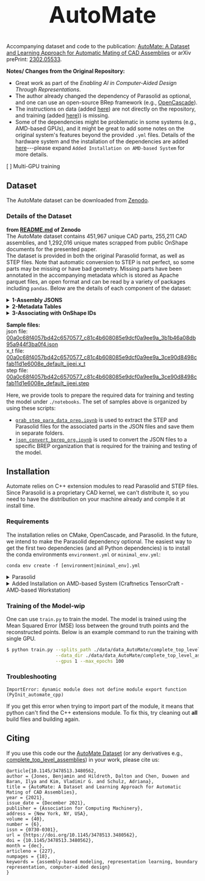 <div align="center" style="font-size: 22pt;"> 
<h1 style="text-align: center;">AutoMate</h1>
</div>

Accompanying dataset and code to the publication: [AutoMate: A Dataset and Learning Approach for Automatic Mating of CAD Assemblies](https://dl.acm.org/doi/10.1145/3478513.3480562) or arXiv prePrint: [2302.05533](https://arxiv.org/abs/2105.12238).

__Notes/ Changes from the Original Repository:__
- Great work as part of the _Enabling AI in Computer-Aided Design Through Representations_.
- The author already changed the dependency of Parasolid as optional, and one can use an open-source BRep framework (e.g., [OpenCascade](https://github.com/Open-Cascade-SAS/OCCT)).
- The instructions on data (added [here](#details-of-the-dataset)) are not directly on the repository, and training (added [here](#training-of-the-model-wip))) is missing. 
- Some of the dependencies might be problematic in some systems (e.g., AMD-based GPUs), and it might be great to add some notes on the original system's features beyond the provided `.yml` files. Details of the hardware system and the installation of the dependencies are added [here](#requirements)---please expand `Added Installation on AMD-based System` for more details.

[ ] Multi-GPU training

## Dataset
The AutoMate dataset can be downloaded from [Zenodo](https://zenodo.org/record/7776208#.ZDcYinbMIQ8).

### Details of the Dataset
__from [README.md](https://zenodo.org/records/7776208/files/README.md?download=1) of Zenodo__  
The AutoMate dataset contains 451,967 unique CAD parts, 255,211 CAD assemblies, and 1,292,016 unique mates scrapped from public OnShape documents for the presented paper.  
The dataset is provided in both the original Parasolid format, as well as STEP files. Note that automatic conversion to STEP is not perfect, so some parts may be missing or have bad geometry. Missing parts have been annotated in the accompanying metadata which is stored as Apache parquet files, an open format and can be read by a variety of packages including `pandas`. Below are the details of each component of the dataset:  
<details>
    <summary><strong>1-Assembly JSONS</strong></summary>
    Assembly information is stored as JSON files with the following schema:
    <pre>
    {
        'assemblyId': str, // name of assembly in assemblies.zip; read as 'assemblies/{assemblyId}.json'
        'has_all_parasolid': bool, // if all parts in the assembly are in parasolid.zip
        'has_all_step':bool, // if all parts in the assembly are in step.zip
        parts:[
            {
                'id': string, // name of part in corresponding zip file; read as either 'step/{id}.step' or 'parasolid/{id}.x_t'
                'has_parasolid': bool, // if the part is present is parasolid.zip
                'has_step': bool, // if the part is present is step.zip 
            }, ...
        ],
        'occurrences': [
            {
                'part': int, // index into parts list
                'id': string, // unique id within assembly
                'transform': list[float], // flattened (row major) 4x4 homogenous transform matrix of part within assembly
                'fixed': bool, // if occurrence is constrained to be unmoving within assembly
                'hidden': bool, // if occurrence was hidden (invisible) in assembly
                'has_parasolid': bool, // if referenced part is in parasolid.zip
                'has_step': bool // if referenced part is in step.zip
            }, ...
        ],
        'mates': [
            {
                'name': str, // name of mate -- may not be unique
                'id': str, // unique id of mate within assembly
                'mateType': str, // type of constraint mate represents, see paper for descriptions
                'occurrences': list[int], // indices into occurrence list of constrained occurrences
                'mcfs': list[list[float]], // 2, 4x4 homogeneous frame matrices for mate connecting frames (see paper for description)
                'has_parasolid': bool, // if both referenced parts are in parasolid.zip
                'has_step': bool // if both referenced parts are in step.zip
            }, ...
        ],
        'mateRelations': [
            {
                'name': str, // name of mate relation -- may not be unique
                'relationType': str, // type of mate relation
                'reverseDirection': bool, // if relation is reversed from default direction
                'relationRatio': float, // (optional) relation parameter
                'relationLength': float, // (optional) relation parameter
                'mates': list[int] // indices into mate list of constrained mates
            }, ...
        ],
        'mateGroups': [
            {
                'name': str, // name of group -- may not be unique
                'id': str, // unique id of group in assembly
                'occurrences': list[int], // list of indices into occurrence list of grouped occurrences
                'has_parasolid': bool, // if all referenced parts are in parasolid.zip
                'has_step': bool // if all referenced parts are in in step.zip
            }, ...
        ],
        'subAssemblies': [
            {
                'id': str, // unique of subassembly relative to assembly
                'assemblyId': str // 
            }, ...
        ]

    }
    </pre>
</details>

<details>
<summary><strong>2-Metadata Tables</strong></summary>
Three parquet files contain metadata about parts, assemblies, and mates. All distances (and derived units) are
measured in meters. Masses are derived from assuming a unitless density of 1.  

`assemblies.parquet` has the following columns:
 - `assemblyId`: unique assembly id, used to find file in zip 'assemblies/{assemblyId}.zip' and in subAssembly lists
 - `n_subassemblies`: number of unique subassemblies (excluding the root) flattened into this assembly. Does not count multiple instances of the same subassembly.
 - `n_parts`: Number of unique parts in the assembly
 - `n_parasolid`: Number of parts for which we have parasolid geometry
 - `n_parasolid_errors`: Number of parts for which parasolid geometry has some error (see `parts.parquet` for error details)
 - `n_step`: Number of parts for which we have step geometry
 - `n_occurrences`: Number of part occurrences in the assembly
 - `n_mates`: Number of mates in the assembly
 - `n_ps_mates`: Number of mates in the assembly for which we have parasolid geometry for both parts
 - `n_step_mates`: Number of mates in the assembly for which we have step geometry for both parts
 - `n_groups`: Number of mate groups in the assembly
 - `n_relations`: Number of mate relations in the assembly
 - `is_subassembly`: If this assembly is included in any other assembly of the dataset as a subassembly.

`mates.parquet` has the following columns:
- `mateType`: Type of constaint the mate forms 
- `mcfs`: List of flattened 4x4 mating coordinate frame matrices for mate (see paper for details)
- `has_step`: If we have step geometry for both parts in the mate
- `parts`: List of part_ids for the two parts of the mate
- `ps_has_errors`: If either of the parasolid forms of the parts has an error (see `parts.parquet` for error details)

`parts.parquet` has the following columns. Note that summary and error data is computed for the parasolid files and may not be exactly the same for step versions if they exist:
 - `part_id`: unique id of part -- used to locate part in zip files
 - `readable`: if the parasolid file was readable
 - `n_parts`: number of parts in the parasolid file. Should always be 1
 - `n_bodies`: number of topological bodies in the parasolid file, should always be 1
 - `has_corrupt_state`: if the parasolid geometry has any corrupt state
 - `has_invalid_state`: if the parasolid geometry has any invalid state
 - `has_missing_geometry`: if any topological entities in the parasolid file has no associated geometry
 - `error_checking_topology`: if an error occurred reading any of the topological entities
 - `error_finding_bounding_box`: if an error occurred asking parasolid for the part's bounding box
 - `error_finding_na_box`: if an error occrured asking parasolid for the part's non-axis-aligned bounding box
 - `error_computing_mass_properties`: if an error occurred asking parasolid for the part's mass properties
 - `n_faults`: number of faults found by the parasolid kernel when processing the part
 - `n_faces_no_geo`: number of topological faces with missing geometry
 - `n_edges_no_geo`: number of topological edges with missing geometry
 - `n_verts_no_geo`: number of topological vertices with missing geometry
 - `n_topols`: number of topological entities
 - `n_relations`: number of relationships between topological entities
 - `n_regions`: number of topological regions
 - `n_shells`: number of topological shells
 - `n_faces`: number of topological faces
 - `n_edges`: number of topological edges
 - `n_loops`: number of topological loops
 - `n_vertices`: number of topological vertices
 - `n_plane`: number of face topologies with planar geometry
 - `n_cyl`: number of face topologies with cylindrical geometry
 - `n_cone`: number of face topologies with conical geometry
 - `n_sphere`: number of face topologies with spherical geometry
 - `n_torus`: number of face topologies with toroidal geometry
 - `n_bsurf`: number of face topologies with b-spline surface geometry
 - `n_offset`: number of face topologies with offset surface geometry
 - `n_fsurf`: number of face topologies with foreign (imported) surface geometry
 - `n_swept`: number of face topologies with swept surface geometry
 - `n_spun`: number of face topologies with spun surface geometry
 - `n_blendsf`: number of face topologies with blend-surface geometry
 - `n_line`: number of edge topologies with line geometry
 - `n_circle`: number of edge topologies with circular geometry
 - `n_ellipse`: number of edge topologies with elliptical geometry
 - `n_bcurve`: number of edge topologies with b-spline geometry
 - `n_icurve`: number of edge topologies with intersection curve geometry
 - `n_fcurve`: number of edge topologies with foriegn (imported) geometry
 - `n_spcurve`: number of edge topologies with surface parameterized geometry
 - `n_trcurve`: number of edge topologies with trimmed curve geometry
 - `n_cpcurve`: number of edge topologies with cpcurve geometry
 - `bb_0`: axis-aligned bounding box min corner x
 - `bb_1`: axis-aligned bounding box min corner y
 - `bb_2`: axis-aligned bounding box min corner z
 - `bb_3`: axis-aligned bounding box max corner x
 - `bb_4`: axis-aligned bounding box max corner y
 - `bb_5`: axis-aligned bounding box max corner z
 - `nabb_axis_0`: non-axis-aligned bounding box coordinate system z-axis x-coordinate
 - `nabb_axis_1`: non-axis-aligned bounding box coordinate system z-axis y-coordinate
 - `nabb_axis_2`: non-axis-aligned bounding box coordinate system z-axis z-coordinate
 - `nabb_loc_0`: non-axis-aligned bounding box coordinate system center x-coordinate
 - `nabb_loc_1`: non-axis-aligned bounding box coordinate system center y-coordinate
 - `nabb_loc_2`: non-axis-aligned bounding box coordinate system center z-coordinate
 - `nabb_ref_0`: non-axis-aligned bounding box coordinate system x-axis x-coordinate
 - `nabb_ref_1`: non-axis-aligned bounding box coordinate system x-axis y-coordinate
 - `nabb_ref_2`: non-axis-aligned bounding box coordinate system x-axis z-coordinate
 - `nabb_box_0`: non-axis-aligned bounding box min corner x
 - `nabb_box_1`: non-axis-aligned bounding box min corner y
 - `nabb_box_2`: non-axis-aligned bounding box min corner z
 - `nabb_box_3`: non-axis-aligned bounding box max corner x
 - `nabb_box_4`: non-axis-aligned bounding box max corner y
 - `nabb_box_5`: non-axis-aligned bounding box max corner z
 - `mp_amount`: total volume
 - `mp_mass`: total mass
 - `c_of_g_0`: center of gravity x-coordinate
 - `c_of_g_1`: center of gravity y-coordinate
 - `c_of_g_2`: center of gravity z-coordinate
 - `m_of_i_0`: moment of inertia tensor components relative to center of mass (row-major)
 - `m_of_i_1`: moment of inertia tensor components relative to center of mass (row-major)
 - `m_of_i_2`: moment of inertia tensor components relative to center of mass (row-major)
 - `m_of_i_3`: moment of inertia tensor components relative to center of mass (row-major)
 - `m_of_i_4`: moment of inertia tensor components relative to center of mass (row-major)
 - `m_of_i_5`: moment of inertia tensor components relative to center of mass (row-major)
 - `m_of_i_6`: moment of inertia tensor components relative to center of mass (row-major)
 - `m_of_i_7`: moment of inertia tensor components relative to center of mass (row-major)
 - `m_of_i_8`: moment of inertia tensor components relative to center of mass (row-major)
 - `mp_periphery`: total surface area
 - `has_step`: if we have an associated step version
 - `uniqueid`: unique id used for deduplication (file should already be deduplicated)
 - `has_step_rep`: unused (leftover from deduplication)
 - `rep_part_id`: usused (leftover from deduplication)
 - `is_rep`: unused (leftover from deduplication)
 - `has_error`: if any of the error columns are true or non-zero.
</details>

<details>
<summary><strong>3-Associating with OnShape IDs</strong></summary>
All unique identifies are derived from their unique identifiers within Onshape. However, since Onshape query strings are case-sensitive, contain non-path-friendly characters, and are too long for some file systems, we have canonicalized and shortened them. In general, the association is given by

 <pre>
 {documentId}_{documentMicroversion}_{elementId}_{encoded_configuration}_{[encoded_part_id if relevant]}
 </pre>

 associated files are named with this ID plus the relevant file extension (.json, .x_t, or .step).

documentId, documentMicroversion, and elementId are unchanged from their OnShape form except for being lowercase only. The encoded configuration is the first eight characters of the base32 encoded sha256 hash of the full configuration query string from Onshape. Because this is a destructive transform, the .json file `config_encodings.json` is provided to map back to the original, unencoded query strings. Part id is also encoded as a base32 encoding of the original Onshape part_id, but this transform is reversible. The file `file_encodings.py` contains helper functions for converting back-and-forth between Onshape identifiers and the identifiers used in the AutoMate dataset.
</details>

__Sample files:__  
json file: [00a0c68f4057bd42c6570577_c81c4b608085e9dcf0a9ee9a_3b1b46a08db95a944f3ba0f4.json](data/data_AutoMate/complete_top_level_assys_json/00a0c68f4057bd42c6570577_c81c4b608085e9dcf0a9ee9a_3b1b46a08db95a944f3ba0f4.json)  
x_t file: [00a0c68f4057bd42c6570577_c81c4b608085e9dcf0a9ee9a_3ce90d8498cfab11d1e6008e_default_jjeei.x_t](data/data_AutoMate/complete_top_level_assys_parasolid/00a0c68f4057bd42c6570577_c81c4b608085e9dcf0a9ee9a_3ce90d8498cfab11d1e6008e_default_jjeei.x_t)  
step file: [00a0c68f4057bd42c6570577_c81c4b608085e9dcf0a9ee9a_3ce90d8498cfab11d1e6008e_default_jjeei.step](data/data_AutoMate/complete_top_level_assys_step/00a0c68f4057bd42c6570577_c81c4b608085e9dcf0a9ee9a_3ce90d8498cfab11d1e6008e_default_jjeei.step)  

Here, we provide tools to prepare the required data for training and testing the model under `./notebooks`. The set of samples above is organized by using these scripts:
- [`grab_step_para_data_prep.ipynb`](./notebooks/grab_step_para_data_prep.ipynb) is used to extract the STEP and Parasolid files for the associated parts in the JSON files and save them in separate folders.
- [`json_convert_bprep_org.ipynb`](./notebooks/json_convert_bprep_org.ipynb) is used to convert the JSON files to a specific BREP organization that is required for the training and testing of the model.

## Installation
Automate relies on C++ extension modules to read Parasolid and STEP files. Since Parasolid is a proprietary CAD kernel, we can't distribute it, so you need to have the distribution on your machine already and compile it at install time.

### Requirements
The installation relies on CMake, OpenCascade, and Parasolid. In the future, we intend to make the Parasolid dependency optional. The easiest way to get the first two dependencies (and all Python dependencies) is to install the conda environments `environment.yml` or `minimal_env.yml`:

`conda env create -f [environment|minimal_env].yml`

<details>
<summary>Parasolid</summary>

The Parasolid requirement relies on setting the environmental variable `$PARASOLID_BASE` on your system, pointing to the Parasolid install directory for your operating system. For example

``export PARASOLID_BASE=${PATH_TO_PARASOLID_INSTALL}/intel_linux/base``

Replace ``intel_linux`` with the directory appropriate to your OS. The base directory should contain files like `pskernel_archive.lib` and `parasolid_kernel.h`.

Once these requirements are met, you can install via pip:

`pip install git+https://github.com/degravity/automate.git@v1.0.4`
</details>

<details>
<summary>Added Installation on AMD-based System (Craftnetics TensorCraft - AMD-based Workstation)</summary>

1- Compatible docker container from DockerHub is [rocm/pytorch:rocm5.2.3_ubuntu20.04_py3.7_pytorch_1.10.0](https://hub.docker.com/layers/rocm/pytorch/rocm5.2.3_ubuntu20.04_py3.7_pytorch_1.10.0/images/sha256-34313368f1563d92e5fd49837a705df5ad85d6d6ee466330d3bb17b6b78ac100?context=explore) that one can pull via:
```bash
$ docker pull rocm/pytorch:rocm5.2.3_ubuntu20.04_py3.7_pytorch_1.10.0
```
2- Run the container via (the container name will be `automate`):
```bash
$ sudo docker run -it --name automate --cap-add=SYS_PTRACE \
                  --security-opt seccomp=unconfined \
                  --device=/dev/kfd --device=/dev/dri \
                  --group-add $(getent group video | cut -d':' -f 3) \
                  --ipc=host --network=host --dns 8.8.8.8 \
                  -v /path/to/volume:/path/to/volume \
                  -p 0.0.0.0:6005:6005 -e DISPLAY=$DISPLAY \
                  -v /tmp/.X11-unix:/tmp/.X11-unix:ro \
                  rocm/pytorch:rocm5.2.3_ubuntu20.04_py3.7_pytorch_1.10.0
```
3- The docker container above comes with required PyTorch installation (1.10.0) that is compatible with ROCm stack (Please check via `python -c "import torch; print(torch.__version__); print(torch.cuda.is_available())"`).  
Below are the steps to install the remaining dependencies:
```bash
$ source activate base                  # To activate the base environment of the container,
$ conda install mamba -c conda-forge --strict-channel-priority --override-channels -y # To install and use mamba as the package manager
$ pip install pytorch-lightning==1.7.3  # To install pytorch-lightning
$ conda install matplotlib -y
$ conda install -c conda-forge dotmap -y
$ conda install -c conda-forge eigen -y
$ conda install cmake -y
$ conda install -c conda-forge pybind11 -y
$ conda install seaborn -y
$ conda install -c conda-forge occt=7.6 --strict-channel-priority --override-channels -y # occt 7.6 or 7.7 should work 
```
__Notes:__  
[1] In addition to the dependencies above, we need to install `xxhash` and `setuptools` via pip as:
```bash
$ pip install xxhash setuptools==59.5.0 # setuptools is solving "AttributeError: module 'distutils' has no attribute 'version' issue"
```
[2] All of these can be moved to an environment file. However, we would like to explicitly present the dependencies and installation steps to avoid potential issues.  

4-`torch_geometric` is a bit complicated to install on AMD-based systems. There are some attempts to share [some binaries](https://github.com/Looong01/pyg-rocm-build/) to install and also as suggested in the documentation of the [Pytorch Geometric](https://pytorch-geometric.readthedocs.io/en/latest/notes/installation.html#:~:text=number%20here.-,ROCm,-%3A%20The%20external). However, it might be still complicated to install due to the differences between the compiled system that is released on the repository and the users' systems (e.g., see [here](https://github.com/Looong01/pyg-rocm-build/issues/3)). Regardless, one can compile and install the individual dependencies via (assuming we are inside a different folder ---i.e, ./pyg--- than the cloned repository):  

torch-scatter:
```bash
$ git clone https://github.com/rusty1s/pytorch_scatter.git
$ cd pytorch_scatter
$ git checkout 2.0.9
$ pip . install -vvv |& tee build_scatter.log # After |& is to log the installation process
```

torch-sparse:
```bash
$ git clone https://github.com/rusty1s/pytorch_sparse.git
$ cd pytorch_sparse
$ git checkout 0.6.13
$ pip . install -vvv |& tee build_sparse.log # After |& is to log the installation process
```

torch-spline-conv:
```bash
$ git clone https://github.com/rusty1s/pytorch_spline_conv
$ cd pytorch_spline_conv
$ git checkout 2.0.3
$ pip . install -vvv |& tee build_spline_conv.log # After |& is to log the installation process
```

torch-cluster (optional):  
```bash
$ git clone https://github.com/rusty1s/pytorch_cluster.git
$ cd pytorch_cluster
$ git checkout 1.2.1
$ pip . install -vvv |& tee build_cluster.log # After |& is to log the installation process
```
__Note:__ For C++ implementation of torch-cluster, please check this [link](https://github.com/rusty1s/pytorch_cluster#c-api).  

torch-geometric:  
```bash
$ git clone https://github.com/pyg-team/pytorch_geometric.git
$ cd pytorch_geometric
$ git checkout 2.0.3
$ pip . install -vvv |& tee build_geometric.log
```

__Notes:__  
[1] `mamba` package manager might work relatively faster than `conda`. After the `conda update conda` above, one can install `mamba`.  
[2] In some cases, even the installation of the mamba would be problematic. Therefore, one can use a logic similar to:
`conda install mamba -c conda-forge --strict-channel-priority --override-channels -y` to limit the number of channels to only `conda-forge`.  
[3] It is important to pay attention to the version of the PyTorch and its compatibility to the specific PyTorch Geometric stack---and its dependencies as provided on step 4 above.  
[4] We can also create Python binaries (e.g., `.whl` files) for each of the torch-geometric and other libraries above. This will avoid the recompilation in the future. We can `python setup.py bdist_wheel`. This command needs to be run in the main folder of the target library (e.g., ./pyg/pytorch_geometric/) where `setup.py` is located. For example, the compiled binary of `torch_geometric` will be in `./pytorch_geometric/dist/`.
</details>

### Training of the Model-wip
One can use `train.py` to train the model. The model is trained using the Mean Squared Error (MSE) loss between the ground truth points and the reconstructed points. Below is an example command to run the training with single GPU.
```bash
$ python train.py --splits_path ./data/data_AutoMate/complete_top_level_assys_json \
                  --data_dir ./data/data_AutoMate/complete_top_level_assys_step \
                  --gpus 1 --max_epochs 100
```

### Troubleshooting
```
ImportError: dynamic module does not define module export function (PyInit_automate_cpp)
```

If you get this error when trying to import part of the module, it means that python can't find the C++ extensions module. To fix this, try cleaning out **all** build files and building again.

## Citing
If you use this code our the [AutoMate Dataset](https://zenodo.org/record/7776208#.ZDcYinbMIQ8) (or any derivatives e.g., [complete_top_level_assemblies](https://drive.google.com/file/d/100wKGZjeAt0fw0hVG_D0vLpDho0_zprd/view)) in your work, please cite us:

```
@article{10.1145/3478513.3480562,
author = {Jones, Benjamin and Hildreth, Dalton and Chen, Duowen and Baran, Ilya and Kim, Vladimir G. and Schulz, Adriana},
title = {AutoMate: A Dataset and Learning Approach for Automatic Mating of CAD Assemblies},
year = {2021},
issue_date = {December 2021},
publisher = {Association for Computing Machinery},
address = {New York, NY, USA},
volume = {40},
number = {6},
issn = {0730-0301},
url = {https://doi.org/10.1145/3478513.3480562},
doi = {10.1145/3478513.3480562},
month = {dec},
articleno = {227},
numpages = {18},
keywords = {assembly-based modeling, representation learning, boundary representation, computer-aided design}
}
```
